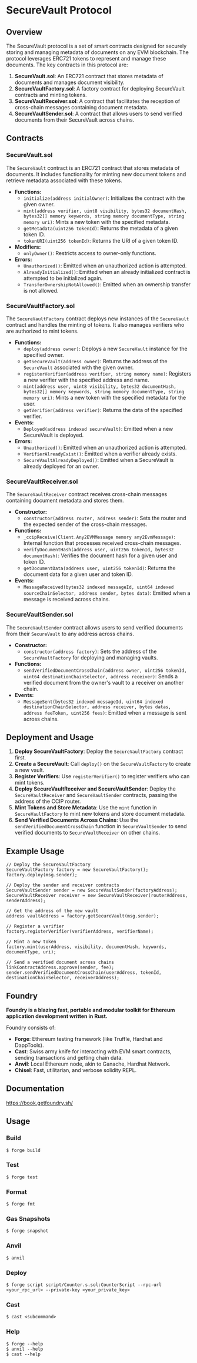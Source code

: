 # SecureVault Protocol

## Overview

The SecureVault protocol is a set of smart contracts designed for securely storing and managing metadata of documents on any EVM blockchain. The protocol leverages ERC721 tokens to represent and manage these documents. The key contracts in this protocol are:

1. **SecureVault.sol**: An ERC721 contract that stores metadata of documents and manages document visibility.
2. **SecureVaultFactory.sol**: A factory contract for deploying SecureVault contracts and minting tokens.
3. **SecureVaultReceiver.sol**: A contract that facilitates the reception of cross-chain messages containing document metadata.
4. **SecureVaultSender.sol**: A contract that allows users to send verified documents from their SecureVault across chains.

## Contracts

### SecureVault.sol

The `SecureVault` contract is an ERC721 contract that stores metadata of documents. It includes functionality for minting new document tokens and retrieve metadata associated with these tokens.

- **Functions:**
  - `initialize(address initialOwner)`: Initializes the contract with the given owner.
  - `mint(address verifier, uint8 visibility, bytes32 documentHash, bytes32[] memory keywords, string memory documentType, string memory uri)`: Mints a new token with the specified metadata.
  - `getMetadata(uint256 tokenId)`: Returns the metadata of a given token ID.
  - `tokenURI(uint256 tokenId)`: Returns the URI of a given token ID.
- **Modifiers:**
  - `onlyOwner()`: Restricts access to owner-only functions.
- **Errors:**
  - `Unauthorized()`: Emitted when an unauthorized action is attempted.
  - `AlreadyInitialized()`: Emitted when an already initialized contract is attempted to be initialized again.
  - `TransferOwnershipNotAllowed()`: Emitted when an ownership transfer is not allowed.

### SecureVaultFactory.sol

The `SecureVaultFactory` contract deploys new instances of the `SecureVault` contract and handles the minting of tokens. It also manages verifiers who are authorized to mint tokens.

- **Functions:**
  - `deploy(address owner)`: Deploys a new `SecureVault` instance for the specified owner.
  - `getSecureVault(address owner)`: Returns the address of the `SecureVault` associated with the given owner.
  - `registerVerifier(address verifier, string memory name)`: Registers a new verifier with the specified address and name.
  - `mint(address user, uint8 visibility, bytes32 documentHash, bytes32[] memory keywords, string memory documentType, string memory uri)`: Mints a new token with the specified metadata for the user.
  - `getVerifier(address verifier)`: Returns the data of the specified verifier.
- **Events:**
  - `Deployed(address indexed secureVault)`: Emitted when a new SecureVault is deployed.
- **Errors:**
  - `Unauthorized()`: Emitted when an unauthorized action is attempted.
  - `VerifierAlreadyExist()`: Emitted when a verifier already exists.
  - `SecureVaultAlreadyDeployed()`: Emitted when a SecureVault is already deployed for an owner.

### SecureVaultReceiver.sol

The `SecureVaultReceiver` contract receives cross-chain messages containing document metadata and stores them.

- **Constructor:**
  - `constructor(address router, address sender)`: Sets the router and the expected sender of the cross-chain messages.
- **Functions:**
  - `_ccipReceive(Client.Any2EVMMessage memory any2EvmMessage)`: Internal function that processes received cross-chain messages.
  - `verifyDocumentHash(address user, uint256 tokenId, bytes32 documentHash)`: Verifies the document hash for a given user and token ID.
  - `getDocumentData(address user, uint256 tokenId)`: Returns the document data for a given user and token ID.
- **Events:**
  - `MessageReceived(bytes32 indexed messageId, uint64 indexed sourceChainSelector, address sender, bytes data)`: Emitted when a message is received across chains.

### SecureVaultSender.sol

The `SecureVaultSender` contract allows users to send verified documents from their `SecureVault` to any address across chains.

- **Constructor:**
  - `constructor(address factory)`: Sets the address of the `SecureVaultFactory` for deploying and managing vaults.
- **Functions:**
  - `sendVerifiedDocumentCrossChain(address owner, uint256 tokenId, uint64 destinationChainSelector, address receiver)`: Sends a verified document from the owner's vault to a receiver on another chain.
- **Events:**
  - `MessageSent(bytes32 indexed messageId, uint64 indexed destinationChainSelector, address receiver, bytes datas, address feeToken, uint256 fees)`: Emitted when a message is sent across chains.

## Deployment and Usage

1. **Deploy SecureVaultFactory**: Deploy the `SecureVaultFactory` contract first.
2. **Create a SecureVault**: Call `deploy()` on the `SecureVaultFactory` to create a new vault.
3. **Register Verifiers**: Use `registerVerifier()` to register verifiers who can mint tokens.
4. **Deploy SecureVaultReceiver and SecureVaultSender**: Deploy the `SecureVaultReceiver` and `SecureVaultSender` contracts, passing the address of the CCIP router.
5. **Mint Tokens and Store Metadata**: Use the `mint` function in `SecureVaultFactory` to mint new tokens and store document metadata.
6. **Send Verified Documents Across Chains**: Use the `sendVerifiedDocumentCrossChain` function in `SecureVaultSender` to send verified documents to `SecureVaultReceiver` on other chains.

## Example Usage

```solidity
// Deploy the SecureVaultFactory
SecureVaultFactory factory = new SecureVaultFactory();
factory.deploy(msg.sender);

// Deploy the sender and receiver contracts
SecureVaultSender sender = new SecureVaultSender(factoryAddress);
SecureVaultReceiver receiver = new SecureVaultReceiver(routerAddress, senderAddress);

// Get the address of the new vault
address vaultAddress = factory.getSecureVault(msg.sender);

// Register a verifier
factory.registerVerifier(verifierAddress, verifierName);

// Mint a new token
factory.mint(userAddress, visibility, documentHash, keywords, documentType, uri);

// Send a verified document across chains
linkContractAddress.approve(sender, fee);
sender.sendVerifiedDocumentCrossChain(userAddress, tokenId, destinationChainSelector, receiverAddress);
```

## Foundry

**Foundry is a blazing fast, portable and modular toolkit for Ethereum application development written in Rust.**

Foundry consists of:

- **Forge**: Ethereum testing framework (like Truffle, Hardhat and DappTools).
- **Cast**: Swiss army knife for interacting with EVM smart contracts, sending transactions and getting chain data.
- **Anvil**: Local Ethereum node, akin to Ganache, Hardhat Network.
- **Chisel**: Fast, utilitarian, and verbose solidity REPL.

## Documentation

https://book.getfoundry.sh/

## Usage

### Build

```shell
$ forge build
```

### Test

```shell
$ forge test
```

### Format

```shell
$ forge fmt
```

### Gas Snapshots

```shell
$ forge snapshot
```

### Anvil

```shell
$ anvil
```

### Deploy

```shell
$ forge script script/Counter.s.sol:CounterScript --rpc-url <your_rpc_url> --private-key <your_private_key>
```

### Cast

```shell
$ cast <subcommand>
```

### Help

```shell
$ forge --help
$ anvil --help
$ cast --help
```
